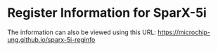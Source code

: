 # Register Information for SparX-5i


The information can also be viewed using this URL:
https://microchip-ung.github.io/sparx-5i-reginfo
